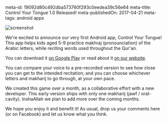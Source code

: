 meta-id: 19092d80c492dba573760f293c0eedea39c56e64
meta-title: Control Your Tongue 1.0 Released!
meta-publishedOn: 2017-04-21
meta-tags: android apps

![screenshot](http://i.imgur.com/EQRchUv.png)

We're excited to announce our very first Android app, Control Your Tongue! This app helps kids aged 5-9 practice makhraj (pronounciation) of the Arabic letters, while reciting words used throughout the Qur'an.

You can download it [on Google Play](https://play.google.com/store/apps/details?id=com.deengames.controlyourtongue) or read about it [on our website](http://deengames.com/control-your-tongue.html).

You can compare your voice to a pre-recorded version to see how close you can get to the intended recitation; and you can choose whichever letters and makharij to go through, at your own pace.

We created this game over a month, as a collaborative effort with a new developer. This early version ships with only one makharij (jawf / oral-cavity). InshaAllah we plan to add more over the coming months.

We hope you enjoy it and benefit it!  As usual, drop us your comments here (or on Facebook) and let us know what you think.